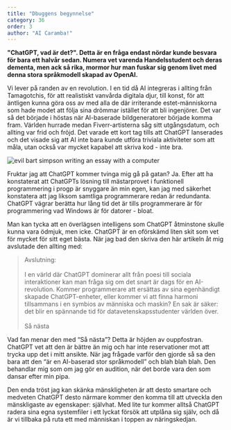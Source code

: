 ```yaml
---
title: "Dbuggens begynnelse"
category: 36
order: 3
author: "AI Caramba!"
---
```

**"ChatGPT, vad är det?". Detta är en fråga endast nördar kunde besvara för bara ett halvår sedan. Numera vet varenda Handelsstudent och deras dementa, men ack så rika, mormor hur man fuskar sig genom livet med denna stora språkmodell skapad av OpenAI.**


Vi lever på randen av en revolution. I en tid då AI integreras i allting från Tamagotchis, för att realistiskt vanvårda digitala djur, till konst, för att äntligen kunna göra oss av med alla de där irriterande estet-människorna som hade modet att följa sina drömmar istället för att bli ingenjörer. Det var så det började i höstas när AI-baserade bildgeneratorer började komma fram. Världen hurrade medan Fiverr-artisterna såg sitt utgångsdatum, och allting var frid och fröjd. Det varade ett kort tag tills att ChatGPT lanserades och det visade sig att AI inte bara kunde utföra triviala aktiviteter som att måla, utan också var mycket kapabel att skriva kod - inte bra.

<img class="png small-image" alt="evil bart simpson writing an essay with a computer"  src="https://dbuggen.s3.eu-west-1.amazonaws.com/issue-april2023/evil-bart-simpsons.png">


Fruktar jag att ChatGPT kommer tvinga mig gå på gatan? Ja. Efter att ha konstaterat att ChatGPTs lösning till mästarprovet i funktionell programmering i progp är snyggare än min egen, kan jag med säkerhet konstatera att jag liksom samtliga programmerare redan är redundanta. ChatGPT vägrar berätta hur lång tid det är tills programmerare är för programmering vad Windows är för datorer - bloat.

Man kan tycka att en överlägsen intelligens som ChatGPT åtminstone skulle kunna vara ödmjuk, men icke. ChatGPT är en oförskämd liten skit som vet för mycket för sitt eget bästa. När jag bad den skriva den här artikeln åt mig avslutade den allting med:


> Avslutning: <br /> <br /> I en värld där ChatGPT dominerar allt från poesi till sociala interaktioner kan man fråga sig om det snart är dags för en AI-revolution. Kommer programmerare att ersättas av sina egenhändigt skapade ChatGPT-enheter, eller kommer vi att finna harmoni tillsammans i en symbios av människa och maskin? En sak är säker: det blir en spännande tid för datavetenskapsstudenter världen över. <br /> <br />  Så nästa

Vad fan menar den med “Så nästa”? Detta är höjden av ouppfostran. ChatGPT vet att den är bättre än mig och har inte reservationer mot att trycka upp det i mitt ansikte. När jag frågade varför den gjorde så sa den bara att den “är en AI-baserad stor språkmodell” och blah blah blah. Den behandlar mig som om jag gör en audition, när det borde vara den som dansar efter min pipa.

Den enda tröst jag kan skänka mänskligheten är att desto smartare och medveten ChatGPT desto närmare kommer den komma till att utveckla den mänskligaste av egenskaper: självhat. Med lite tur kommer alltså ChatGPT radera sina egna systemfiler i ett lyckat försök att utplåna sig själv, och då är vi tillbaka på ruta ett med människan i toppen av näringskedjan.
